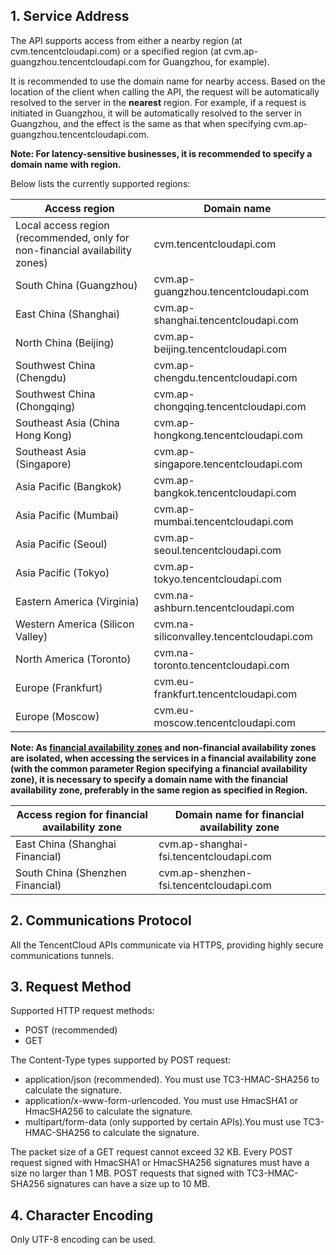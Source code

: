 ## 1. Service Address

The API supports access from either a nearby region (at cvm.tencentcloudapi.com) or a specified region (at cvm.ap-guangzhou.tencentcloudapi.com for Guangzhou, for example).

It is recommended to use the domain name for nearby access. Based on the location of the client when calling the API, the request will be automatically resolved to the server in the **nearest** region. For example, if a request is initiated in Guangzhou, it will be automatically resolved to the server in Guangzhou, and the effect is the same as that when specifying cvm.ap-guangzhou.tencentcloudapi.com.

**Note: For latency-sensitive businesses, it is recommended to specify a domain name with region.**

Below lists the currently supported regions:

| Access region | Domain name |
|----------|------|
| Local access region (recommended, only for non-financial availability zones) | cvm.tencentcloudapi.com|
| South China (Guangzhou) | cvm.ap-guangzhou.tencentcloudapi.com|
| East China (Shanghai) | cvm.ap-shanghai.tencentcloudapi.com|
| North China (Beijing) | cvm.ap-beijing.tencentcloudapi.com|
| Southwest China (Chengdu) | cvm.ap-chengdu.tencentcloudapi.com|
| Southwest China (Chongqing) | cvm.ap-chongqing.tencentcloudapi.com|
| Southeast Asia (China Hong Kong) | cvm.ap-hongkong.tencentcloudapi.com |
| Southeast Asia (Singapore) | cvm.ap-singapore.tencentcloudapi.com|
| Asia Pacific (Bangkok) | cvm.ap-bangkok.tencentcloudapi.com |
| Asia Pacific (Mumbai) | cvm.ap-mumbai.tencentcloudapi.com|
| Asia Pacific (Seoul) | cvm.ap-seoul.tencentcloudapi.com|
| Asia Pacific (Tokyo) | cvm.ap-tokyo.tencentcloudapi.com |
| Eastern America (Virginia) | cvm.na-ashburn.tencentcloudapi.com|
| Western America (Silicon Valley) | cvm.na-siliconvalley.tencentcloudapi.com|
| North America (Toronto) | cvm.na-toronto.tencentcloudapi.com |
| Europe (Frankfurt) | cvm.eu-frankfurt.tencentcloudapi.com |
| Europe (Moscow) | cvm.eu-moscow.tencentcloudapi.com |

**Note: As [financial availability zones](https://cloud.tencent.com/document/product/304/2766) and non-financial availability zones are isolated, when accessing the services in a financial availability zone (with the common parameter Region specifying a financial availability zone), it is necessary to specify a domain name with the financial availability zone, preferably in the same region as specified in Region.**

| Access region for financial availability zone | Domain name for financial availability zone |
|----------|------|
| East China (Shanghai Financial) | cvm.ap-shanghai-fsi.tencentcloudapi.com|
| South China (Shenzhen Financial) | cvm.ap-shenzhen-fsi.tencentcloudapi.com|

## 2. Communications Protocol

All the TencentCloud APIs communicate via HTTPS, providing highly secure communications tunnels.

## 3. Request Method

Supported HTTP request methods:

* POST (recommended)
* GET

The Content-Type types supported by POST request:

* application/json (recommended). You must use TC3-HMAC-SHA256 to calculate the signature.
* application/x-www-form-urlencoded. You must use HmacSHA1 or HmacSHA256 to calculate the signature.
* multipart/form-data (only supported by certain APIs).You must use TC3-HMAC-SHA256 to calculate the signature.

The packet size of a GET request cannot exceed 32 KB. Every POST request signed with HmacSHA1 or HmacSHA256 signatures must have a size no larger than 1 MB. POST requests that signed with TC3-HMAC-SHA256 signatures can have a size up to 10 MB.


## 4. Character Encoding

Only UTF-8 encoding can be used.
